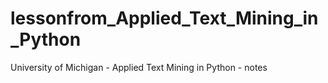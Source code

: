 # lessonfrom_Applied_Text_Mining_in_Python
University of Michigan - Applied Text Mining in Python - notes
